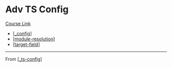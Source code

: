 # Adv TS Config
[Course Link]()

- [[_config]]
- [[module-resolution]]
- [[target-field]]

---
From [[_ts-config]]

[//begin]: # "Autogenerated link references for markdown compatibility"
[_config]: config/_config "Config"
[module-resolution]: ../module-resolution "Module Resolution"
[target-field]: target-field "Target Field"
[_ts-config]: ../_ts-config "Configure TS"
[//end]: # "Autogenerated link references"